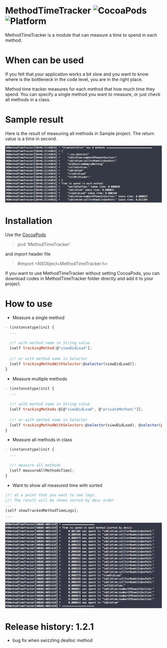 # MethodTimeTracker ![CocoaPods](https://img.shields.io/cocoapods/v/MethodTimeTracker.svg) ![Platform](https://img.shields.io/cocoapods/p/MethodTimeTracker.svg?style=flat)



MethodTimeTracker is a module that can measure a time to spend in each method.


# When can be used

If you felt that your application works a bit slow and you want to know where is the bottleneck in the code level, you are in the right place. 

Method time tracker measures for each method that how much time they spend. 
You can specify a single method you want to measure, or just check all methods in a class.


# Sample result

Here is the result of measuring all methods in Sample project.
The return value is a time in second.

![sameple screenshot](/Resources/screenshot.png)

# Installation
Use the [CocoaPods](https://github.com/CocoaPods/CocoaPods)
> pod 'MethodTimeTracker'

and import header file
> \#import \<NSObject+MethodTimeTracker.h\>

If you want to use MethodTimeTracker without setting CocoaPods, you can download codes in MethodTimeTracker folder directly and add it to your project.


# How to use

* Measure a single method 
```javascript
- (instancetype)init {
  ...
  
  //! with method name in String value
  [self trackingMethod:@"viewDidLoad"];
  
  //! or with method name in Selector
  [self trackingMethodWithSelector:@selector(viewDidLoad)];
}
```

* Measure multiple methods
```javascript
- (instancetype)init {
  ...
  
  //! with method name in String value
  [self trackingMethods:@[@"viewDidLoad", @"privateMethod:"]];
  
  //! or with method name in Selector
  [self trackingMethodWithSelectors:@selector(viewDidLoad), @selector(privateMethod:), nil];
}
```

* Measure all methods in class
```javascript
- (instancetype)init {
  ...
  
  //! measure all methods
  [self measureAllMethodsTime];
}
```

* Want to show all measured time with sorted
```javascript
//! at a point that you want to see logs.
//! The result will be shown sorted by desc order
...
[self showTrackedMethodTimeLogs];
...
```

![sameple screenshot](/Resources/screenshot_showAll.png)


# Release history: 1.2.1
- bug fix when swizzling dealloc method
